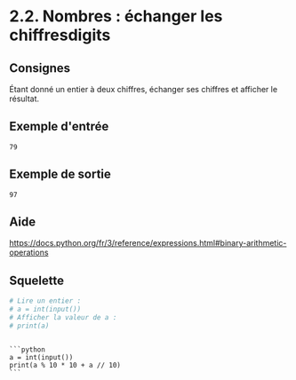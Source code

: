 # 2.2. Nombres : échanger les chiffresdigits

## Consignes

Étant donné un entier à deux chiffres, échanger ses chiffres et afficher le résultat.

## Exemple d'entrée

```
79
```

## Exemple de sortie

```
97
```

## Aide

https://docs.python.org/fr/3/reference/expressions.html#binary-arithmetic-operations

## Squelette

```python
# Lire un entier :
# a = int(input())
# Afficher la valeur de a :
# print(a)
```

````{dropdown} Proposition de solution

```python
a = int(input())
print(a % 10 * 10 + a // 10)
```
````
